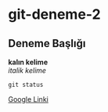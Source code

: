 # git-deneme-2

## Deneme Başlığı

**kalın kelime** <br/>
*italik kelime*

`git status`

[Google Linki](https://www.google.com)
